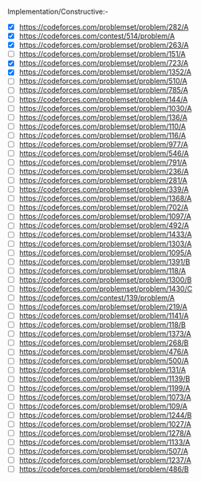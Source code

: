 Implementation/Constructive:-

- [x] https://codeforces.com/problemset/problem/282/A
- [x] https://codeforces.com/contest/514/problem/A
- [x] https://codeforces.com/problemset/problem/263/A
- [ ] https://codeforces.com/problemset/problem/151/A
- [x] https://codeforces.com/problemset/problem/723/A
- [x] https://codeforces.com/problemset/problem/1352/A
- [ ] https://codeforces.com/problemset/problem/510/A
- [ ] https://codeforces.com/problemset/problem/785/A
- [ ] https://codeforces.com/problemset/problem/144/A
- [ ] https://codeforces.com/problemset/problem/1030/A
- [ ] https://codeforces.com/problemset/problem/136/A
- [ ] https://codeforces.com/problemset/problem/110/A
- [ ] https://codeforces.com/problemset/problem/116/A
- [ ] https://codeforces.com/problemset/problem/977/A
- [ ] https://codeforces.com/problemset/problem/546/A
- [ ] https://codeforces.com/problemset/problem/791/A
- [ ] https://codeforces.com/problemset/problem/236/A
- [ ] https://codeforces.com/problemset/problem/281/A
- [ ] https://codeforces.com/problemset/problem/339/A
- [ ] https://codeforces.com/problemset/problem/1368/A
- [ ] https://codeforces.com/problemset/problem/702/A
- [ ] https://codeforces.com/problemset/problem/1097/A
- [ ] https://codeforces.com/problemset/problem/492/A
- [ ] https://codeforces.com/problemset/problem/1433/A
- [ ] https://codeforces.com/problemset/problem/1303/A
- [ ] https://codeforces.com/problemset/problem/1095/A
- [ ] https://codeforces.com/problemset/problem/1391/B
- [ ] https://codeforces.com/problemset/problem/118/A
- [ ] https://codeforces.com/problemset/problem/1300/B
- [ ] https://codeforces.com/problemset/problem/1430/C
- [ ] https://codeforces.com/contest/139/problem/A
- [ ] https://codeforces.com/problemset/problem/219/A
- [ ] https://codeforces.com/problemset/problem/1141/A
- [ ] https://codeforces.com/problemset/problem/118/B
- [ ] https://codeforces.com/problemset/problem/1373/A
- [ ] https://codeforces.com/problemset/problem/268/B
- [ ] https://codeforces.com/problemset/problem/476/A
- [ ] https://codeforces.com/problemset/problem/500/A
- [ ] https://codeforces.com/problemset/problem/131/A
- [ ] https://codeforces.com/problemset/problem/1139/B
- [ ] https://codeforces.com/problemset/problem/1199/A
- [ ] https://codeforces.com/problemset/problem/1073/A
- [ ] https://codeforces.com/problemset/problem/109/A
- [ ] https://codeforces.com/problemset/problem/1244/B
- [ ] https://codeforces.com/problemset/problem/1027/A
- [ ] https://codeforces.com/problemset/problem/1278/A
- [ ] https://codeforces.com/problemset/problem/1133/A
- [ ] https://codeforces.com/problemset/problem/507/A
- [ ] https://codeforces.com/problemset/problem/1237/A
- [ ] https://codeforces.com/problemset/problem/486/B
